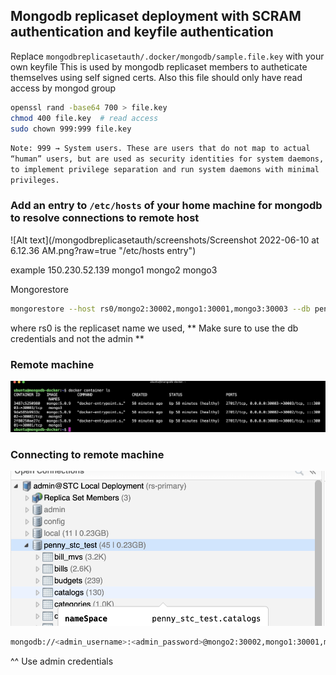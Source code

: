 ## Mongodb replicaset deployment with SCRAM authentication and keyfile authentication

Replace `mongodbreplicasetauth/.docker/mongodb/sample.file.key` with your own keyfile
This is used by mongodb replicaset members to autheticate themselves using self signed certs. Also this file should only have read access by mongod group
```bash
openssl rand -base64 700 > file.key
chmod 400 file.key  # read access
sudo chown 999:999 file.key
```

`Note: 999 → System users. These are users that do not map to actual “human” users, but are used as security identities for system daemons, to implement privilege separation and run system daemons with minimal privileges.`

### Add an entry to `/etc/hosts` of your home machine for mongodb to resolve connections to remote host
![Alt text](/mongodbreplicasetauth/screenshots/Screenshot 2022-06-10 at 6.12.36 AM.png?raw=true "/etc/hosts entry")

example
150.230.52.139  mongo1 mongo2 mongo3

Mongorestore
```bash
mongorestore --host rs0/mongo2:30002,mongo1:30001,mongo3:30003 --db penny_stc_test dump/penny_stc_test -u <dbusername> -p <dbusernamepassword>
```
where rs0 is the replicaset name we used, ** Make sure to use the db credentials and not the admin **

### Remote machine
![Connecting with a gui tool](./screenshots/remote_docker_containers.png?raw=true "Docker containers on remote machine")


### Connecting to remote machine
![Connecting with a gui tool](./screenshots/mongo_gui_connection.png?raw=true "Connect to Replica set running remotely")

```bash
mongodb://<admin_username>:<admin_password>@mongo2:30002,mongo1:30001,mongo3:30003/<db_name>?replicaSet=rs0&authSource=admin
```
^^ Use admin credentials